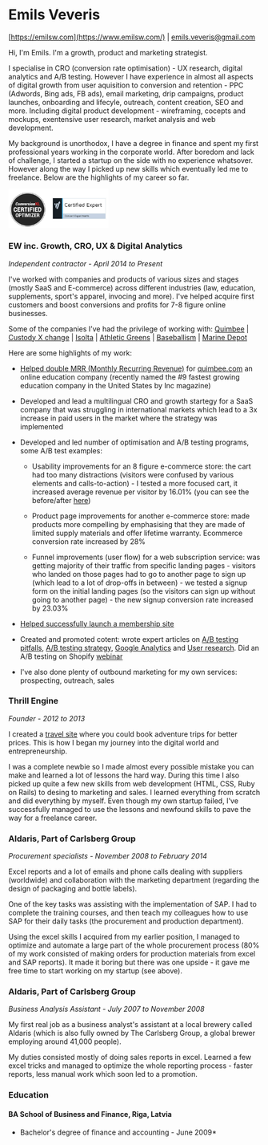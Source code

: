 # Emils Veveris 

[https://emilsw.com](https://www.emilsw.com/) | emils.veveris@gmail.com 

Hi, I'm Emils. I'm a growth, product and marketing strategist. 

I specialise in CRO (conversion rate optimisation) - UX research, digital analytics and A/B testing. However I have experience in almost all aspects of digital growth from user aquisition to conversion and retention - PPC (Adwords, Bing ads, FB ads), email marketing, drip campaigns, product launches, onboarding and lifecyle, outreach, content creation, SEO and more. Including digital product development - wireframing, cocepts and mockups, exentensive user research, market analysis and web development. 

My background is unorthodox, I have a degree in finance and spent my first professional years working in the corporate world. After boredom and lack of challenge, I started a startup on the side with no experience whatsover. However along the way I picked up new skills which eventually led me to freelance. Below are the highlights of my career so far.

<img src="/images/cr.jpg" width="200">

### EW inc. Growth, CRO, UX & Digital Analytics 

*Independent contractor - April 2014 to Present*

I've worked with companies and products of various sizes and stages (mostly SaaS and E-commerce) across different industries (law, education, supplements, sport's apparel, invocing and more). I've helped acquire first customers and boost conversions and profits for 7-8 figure online businesses. 

Some of the companies I’ve had the privilege of working with: [Quimbee](https://www.quimbee.com/) | [Custody X change](https://www.custodyxchange.com/) | [Isolta](https://www.isolta.fi/) | [Athletic Greens](https://athleticgreens.com) | [Baseballism](https://www.baseballism.com/) | [Marine Depot](https://www.marinedepot.com/)

Here are some highlights of my work:

* [Helped double MRR (Monthly Recurring Revenue)](https://www.emilsw.com/articles/survey-case-study) for [quimbee.com](https://www.quimbee.com/) an online education company (recently named the #9 fastest growing education company in the United States by Inc magazine)

* Developed and lead a multilingual CRO and growth startegy for a SaaS company that was struggling in international markets which lead to a 3x increase in paid users in the market where the strategy was implemented

* Developed and led number of optimisation and A/B testing programs, some A/B test examples: 

  * Usability improvements for an 8 figure e-commerce store: the cart had too many distractions (visitors were confused by various elements and calls-to-action) - I tested a more focused cart, it increased average revenue per visitor by 16.01% (you can see the before/after [here](https://www.goodui.org/evidence/test029))
  
  * Product page improvements for another e-commerce store: made products more compelling by emphasising that they are made of limited supply materials and offer lifetime warranty. Ecommerce conversion rate increased by 28%
  
  * Funnel improvements (user flow) for a web subscription service: was getting majority of their traffic from specific landing pages - visitors who landed on those pages had to go to another page to sign up (which lead to a lot of drop-offs in between) - we tested a signup form on the initial landing pages (so the visitors can sign up without going to another page) - the new signup conversion rate increased by 23.03%    
  
* [Helped successfully launch a membership site](https://leavingworkbehind.com/membership-site-case-study/) 

* Created and promoted cotent: wrote expert articles on [A/B testing pitfalls](https://www.shopify.com/partners/blog/thinking-about-a-b-testing-for-your-client-read-this-first), [A/B testing strategy](), [Google Analytics](http://acquireconvert.com/shopify-analytics/) and [User research](https://lesschurn.io/saas-churn-university/getting-more-information). Did an A/B testing on Shopify [webinar](https://www.convert.com/academy/choose-b-testing-strategy-shopify-store/) 

* I've also done plenty of outbound marketing for my own services: prospecting, outreach, sales 
 

### Thrill Engine

*Founder - 2012 to 2013*

I created a [travel site](https://web.archive.org/web/20140125223539/http://www.thrillengine.com/trips/surf-tours-nicaragua) where you could book adventure trips for better prices. This is how I began my journey into the digital world and entrepreneurship.

I was a complete newbie so I made almost every possible mistake you can make and learned a lot of lessons the hard way. During this time I also picked up quite a few new skills from web development (HTML, CSS, Ruby on Rails) to desing to marketing and sales. I learned everything from scratch and did everything by myself. Even though my own startup failed, I've successfully managed to use the lessons and newfound skills to pave the way for a freelance career.



### Aldaris, Part of Carlsberg Group 
*Procurement specialists - November 2008 to February 2014* 

Excel reports and a lot of emails and phone calls dealing with suppliers (worldwide) and collaboration with the marketing department (regarding the design of packaging and bottle labels). 

One of the key tasks was assisting with the implementation of SAP. I had to complete the training courses, and then teach my colleagues how to use SAP for their daily tasks (the procurement and production department).

Using the excel skills I acquired from my earlier position, I managed to optimize and automate a large part of the whole procurement process (80% of my work consisted of making orders for production materials from excel and SAP reports). It made it boring but there was one upside - it gave me free time to start working on my startup (see above).

### Aldaris, Part of Carlsberg Group
*Business Analysis Assistant - July 2007 to November 2008*

My first real job as a business analyst's assistant at a local brewery called Aldaris (which is also fully owned by The Carlsberg Group, a global brewer employing around 41,000 people).

My duties consisted mostly of doing sales reports in excel. Learned a few excel tricks and managed to optimize the whole reporting process - faster reports, less manual work which soon led to a promotion.

### Education

#### BA School of Business and Finance, Riga, Latvia
* Bachelor's degree of finance and accounting - June 2009*
